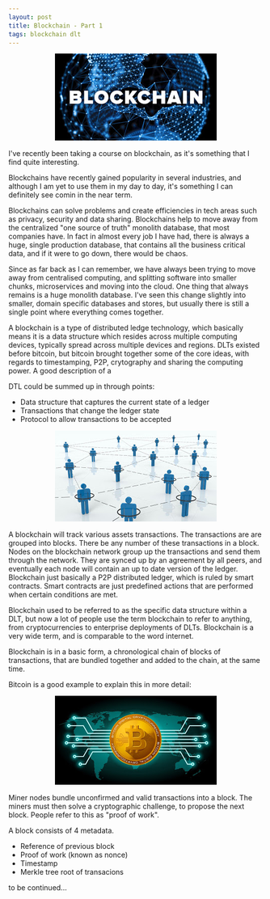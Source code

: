 ```yaml
---
layout: post
title: Blockchain - Part 1
tags: blockchain dlt
---
```


<p align="center">
  <img src="/assets/img/2018-2-16-blockchain/blockchain.jpg" alt="blockchain"/>
</p>
I've recently been taking a course on blockchain, as it's something that I find quite interesting.

Blockchains have recently gained popularity in several industries, and although I am yet to use them in my day to day, it's something I can definitely see comin in the near term.

Blockchains can solve problems and create efficiencies in tech areas such as privacy, security and data sharing. Blockchains help to move away from the centralized "one source of truth" monolith database, that most companies have. In fact in almost every job I have had, there is always a huge, single production database, that contains all the business critical data, and if it were to go down, there would be chaos.

Since as far back as I can remember, we have always been trying to move away from centralised computing, and splitting software into smaller chunks, microservices and moving into the cloud. One thing that always remains is a huge monolith database. I've seen this change slightly into smaller, domain specific databases and stores, but usually there is still a single point where everything comes together.

A blockchain is a type of distributed ledge technology, which basically means it is a data structure which resides across multiple computing devices, typically spread across multiple devices and regions. DLTs existed before bitcoin, but bitcoin brought together some of the core ideas, with regards to timestamping, P2P, crytography and sharing the computing power. A good description of a

DTL could be summed up in through points:

- Data structure that captures the current state of a ledger
- Transactions that change the ledger state
- Protocol to allow transactions to be accepted

<p align="center">
  <img src="/assets/img/2018-2-16-blockchain/p2p.jpg" alt="p2p"/>
</p>

A blockchain will track various assets transactions. The transactions are are grouped into blocks. There be any number of these transactions in a block. Nodes on the blockchain network group up the transactions and send them through the network. They are synced up by an agreement by all peers, and eventually each node will contain an up to date version of the ledger. Blockchain just basically a P2P distributed ledger, which is ruled by smart contracts. Smart contracts are just predefined actions that are performed when certain conditions are met.

Blockchain used to be referred to as the specific data structure within a DLT, but now a lot of people use the term blockchain to refer to anything, from cryptocurrencies to enterprise deployments of DLTs. Blockchain is a very wide term, and is comparable to the word internet.

Blockchain is in a basic form, a chronological chain of blocks of transactions, that are bundled together and added to the chain, at the same time.

Bitcoin is a good example to explain this in more detail:

<p align="center">
  <img src="/assets/img/2018-2-16-blockchain/bitcoin.jpg" alt="bitcoin"/>
</p>

Miner nodes bundle unconfirmed and valid transactions into a block. The miners must then solve a cryptographic challenge, to propose the next block. People refer to this as "proof of work".

A block consists of 4 metadata.
- Reference of previous block
- Proof of work (known as nonce)
- Timestamp
- Merkle tree root of transacions

to be continued...